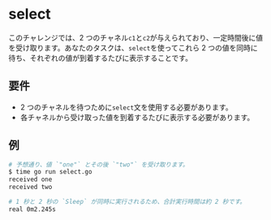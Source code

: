 # select

このチャレンジでは、2 つのチャネル`c1`と`c2`が与えられており、一定時間後に値を受け取ります。あなたのタスクは、`select`を使ってこれら 2 つの値を同時に待ち、それぞれの値が到着するたびに表示することです。

## 要件

- 2 つのチャネルを待つために`select`文を使用する必要があります。
- 各チャネルから受け取った値を到着するたびに表示する必要があります。

## 例

```sh
# 予想通り、値 `"one"` とその後 `"two"` を受け取ります。
$ time go run select.go
received one
received two

# 1 秒と 2 秒の `Sleep` が同時に実行されるため、合計実行時間は約 2 秒です。
real 0m2.245s
```
